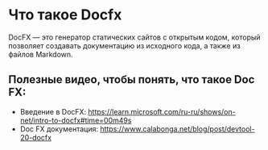 ﻿---
uid: docs/docfx
---
# Что такое Docfx

DocFX — это генератор статических сайтов с открытым кодом, который позволяет создавать документацию из исходного кода, а также из файлов Markdown.

## Полезные видео, чтобы понять, что такое Doc FX:
* Введение в DocFX: https://learn.microsoft.com/ru-ru/shows/on-net/intro-to-docfx#time=00m49s
* Doc FX документация: https://www.calabonga.net/blog/post/devtool-20-docfx
